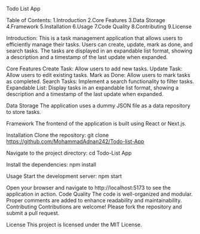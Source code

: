 Todo List App

Table of Contents:
1.Introduction
2.Core Features
3.Data Storage
4.Framework
5.Installation
6.Usage
7.Code Quality
8.Contributing
9.License

Introduction:
This is a task management application that allows users to efficiently manage their tasks. Users can create, update, mark as done, and search tasks. The tasks are displayed in an expandable list format, showing a description and a timestamp of the last update when expanded.

Core Features
Create Task: Allow users to add new tasks.
Update Task: Allow users to edit existing tasks.
Mark as Done: Allow users to mark tasks as completed.
Search Tasks: Implement a search functionality to filter tasks.
Expandable List: Display tasks in an expandable list format, showing a description and a timestamp of the last update when expanded.

Data Storage
The application uses a dummy JSON file as a data repository to store tasks.

Framework
The frontend of the application is built using React or Next.js.

Installation
Clone the repository:
git clone https://github.com/MohammadAdnan242/Todo-list-App

Navigate to the project directory:
cd Todo-List App

Install the dependencies:
npm install

Usage
Start the development server:
npm start

Open your browser and navigate to http://localhost:5173 to see the application in action.
Code Quality
The code is well-organized and modular.
Proper comments are added to enhance readability and maintainability.
Contributing
Contributions are welcome! Please fork the repository and submit a pull request.

License
This project is licensed under the MIT License.
